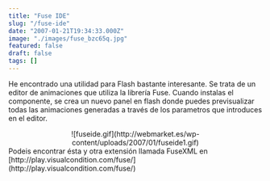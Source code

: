 ```yaml
---
title: "Fuse IDE"
slug: "/fuse-ide"
date: "2007-01-21T19:34:33.000Z"
image: "./images/fuse_bzc65q.jpg"
featured: false
draft: false
tags: []
---
```



He encontrado una utilidad para Flash bastante interesante. Se trata de un editor de animaciones que utiliza la librería Fuse. Cuando instalas el componente, se crea un nuevo panel en flash donde puedes previsualizar todas las animaciones generadas a través de los parametros que introduces en el editor.

<div style="text-align: center;">![fuseide.gif](http://webmarket.es/wp-content/uploads/2007/01/fuseide1.gif)</div>Podeis encontrar ésta y otra extensión llamada FuseXML en [http://play.visualcondition.com/fuse/](http://play.visualcondition.com/fuse/)



